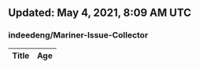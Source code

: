 ## Updated: May 4, 2021, 8:09 AM UTC


### indeedeng/Mariner-Issue-Collector
|**Title**|**Age**|
|:----|:----|
